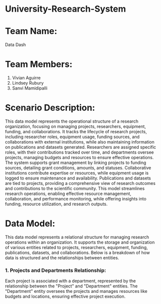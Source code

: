 # University-Research-System
# Team Name:
Data Dash
# Team Members:
1. Vivian Aguirre
2. Lindsey Rubury
3. Sanvi Mamidipalli
# Scenario Description:
This data model represents the operational structure of a research organization, focusing on managing projects, researchers, equipment, funding, and collaborations. It tracks the lifecycle of research projects, including researcher roles, equipment usage, funding sources, and collaborations with external institutions, while also maintaining information on publications and datasets generated. Researchers are assigned specific roles, with their contributions tracked over time, and departments oversee projects, managing budgets and resources to ensure effective operations. The system supports grant management by linking projects to funding sources, detailing grant conditions, amounts, and statuses. Collaborative institutions contribute expertise or resources, while equipment usage is logged to ensure maintenance and availability. Publications and datasets are tied to projects, providing a comprehensive view of research outcomes and contributions to the scientific community. This model streamlines research operations, enabling effective resource management, collaboration, and performance monitoring, while offering insights into funding, resource utilization, and research outputs.
# Data Model:
This data model represents a relational structure for managing research operations within an organization. It supports the storage and organization of various entities related to projects, researchers, equipment, funding, publications, datasets, and collaborations. Below is a breakdown of how data is structured and the relationships between entities.
### 1. Projects and Departments Relationship: 
Each project is associated with a department, represented by the relationship between the "Project" and "Department" entities. The "Department" entity oversees the projects and manages resources like budgets and locations, ensuring effective project execution.





